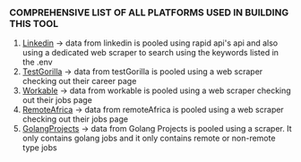 ### COMPREHENSIVE LIST OF ALL PLATFORMS USED IN BUILDING THIS TOOL

1. [Linkedin](https://linkedin.com) -> data from linkedin is pooled using rapid api's api and also using a dedicated web scraper to search using the keywords listed in the .env
2. [TestGorilla](https://www.testgorilla.com) -> data from testGorilla is pooled using a web scraper checking out their career page
3. [Workable](https://www.workable.com/) -> data from workable is pooled using a web scraper checking out their jobs page
4. [RemoteAfrica](https://remoteafrica.io/) -> data from remoteAfrica is pooled using a web scraper checking out their jobs page
5. [GolangProjects](https://www.golangprojects.com/) -> data from Golang Projects is pooled using a scraper. It only contains golang jobs and it only contains remote or non-remote type jobs
